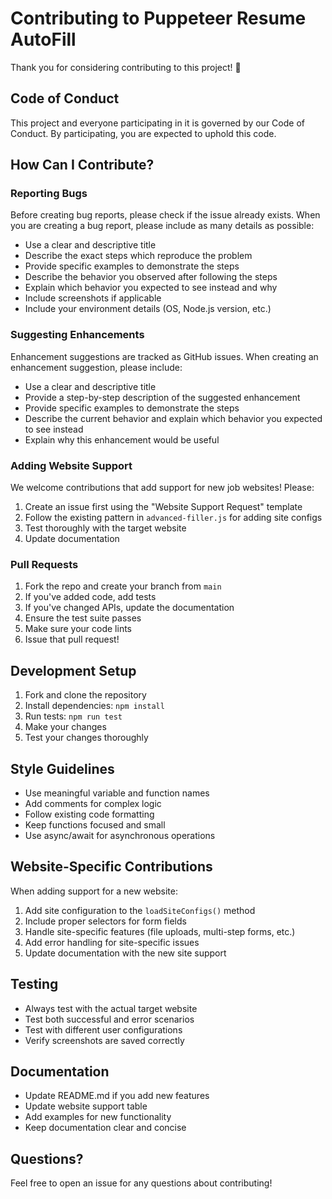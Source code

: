 # Contributing to Puppeteer Resume AutoFill

Thank you for considering contributing to this project! 🎉

## Code of Conduct

This project and everyone participating in it is governed by our Code of Conduct. By participating, you are expected to uphold this code.

## How Can I Contribute?

### Reporting Bugs

Before creating bug reports, please check if the issue already exists. When you are creating a bug report, please include as many details as possible:

- Use a clear and descriptive title
- Describe the exact steps which reproduce the problem
- Provide specific examples to demonstrate the steps
- Describe the behavior you observed after following the steps
- Explain which behavior you expected to see instead and why
- Include screenshots if applicable
- Include your environment details (OS, Node.js version, etc.)

### Suggesting Enhancements

Enhancement suggestions are tracked as GitHub issues. When creating an enhancement suggestion, please include:

- Use a clear and descriptive title
- Provide a step-by-step description of the suggested enhancement
- Provide specific examples to demonstrate the steps
- Describe the current behavior and explain which behavior you expected to see instead
- Explain why this enhancement would be useful

### Adding Website Support

We welcome contributions that add support for new job websites! Please:

1. Create an issue first using the "Website Support Request" template
2. Follow the existing pattern in `advanced-filler.js` for adding site configs
3. Test thoroughly with the target website
4. Update documentation

### Pull Requests

1. Fork the repo and create your branch from `main`
2. If you've added code, add tests
3. If you've changed APIs, update the documentation
4. Ensure the test suite passes
5. Make sure your code lints
6. Issue that pull request!

## Development Setup

1. Fork and clone the repository
2. Install dependencies: `npm install`
3. Run tests: `npm run test`
4. Make your changes
5. Test your changes thoroughly

## Style Guidelines

- Use meaningful variable and function names
- Add comments for complex logic
- Follow existing code formatting
- Keep functions focused and small
- Use async/await for asynchronous operations

## Website-Specific Contributions

When adding support for a new website:

1. Add site configuration to the `loadSiteConfigs()` method
2. Include proper selectors for form fields
3. Handle site-specific features (file uploads, multi-step forms, etc.)
4. Add error handling for site-specific issues
5. Update documentation with the new site support

## Testing

- Always test with the actual target website
- Test both successful and error scenarios
- Test with different user configurations
- Verify screenshots are saved correctly

## Documentation

- Update README.md if you add new features
- Update website support table
- Add examples for new functionality
- Keep documentation clear and concise

## Questions?

Feel free to open an issue for any questions about contributing!